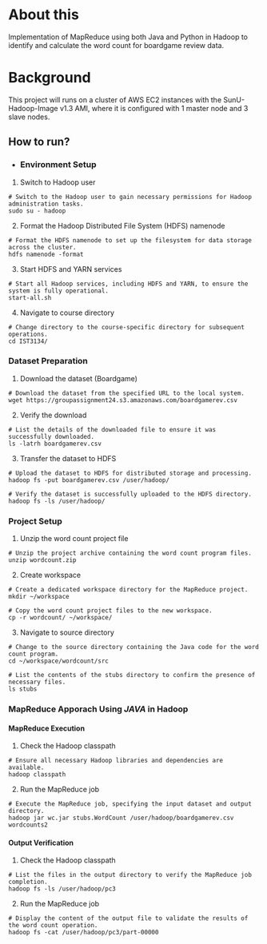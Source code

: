 # About this
Implementation of MapReduce using both Java and Python in Hadoop to identify and calculate the word count for boardgame review data.

# Background
This project will runs on a cluster of AWS EC2 instances with the SunU-Hadoop-Image v1.3 AMI, where it is configured with 1 master node and 3 slave nodes.

## How to run?


- ### Environment Setup

 1. Switch to Hadoop user
```
# Switch to the Hadoop user to gain necessary permissions for Hadoop administration tasks.
sudo su - hadoop
```

 2. Format the Hadoop Distributed File System (HDFS) namenode
```
# Format the HDFS namenode to set up the filesystem for data storage across the cluster.
hdfs namenode -format
```

 3. Start HDFS and YARN services
```
# Start all Hadoop services, including HDFS and YARN, to ensure the system is fully operational.
start-all.sh
```

4. Navigate to course directory
```
# Change directory to the course-specific directory for subsequent operations.
cd IST3134/
```

### Dataset Preparation

1. Download the dataset (Boardgame)
```
# Download the dataset from the specified URL to the local system.
wget https://groupassignment24.s3.amazonaws.com/boardgamerev.csv
```

2. Verify the download
```
# List the details of the downloaded file to ensure it was successfully downloaded.
ls -latrh boardgamerev.csv
```

3. Transfer the dataset to HDFS
```
# Upload the dataset to HDFS for distributed storage and processing.
hadoop fs -put boardgamerev.csv /user/hadoop/

# Verify the dataset is successfully uploaded to the HDFS directory.
hadoop fs -ls /user/hadoop/
```

### Project Setup
1. Unzip the word count project file
```
# Unzip the project archive containing the word count program files.
unzip wordcount.zip
```

2. Create workspace
```
# Create a dedicated workspace directory for the MapReduce project.
mkdir ~/workspace

# Copy the word count project files to the new workspace.
cp -r wordcount/ ~/workspace/
```

3. Navigate to source directory
```
# Change to the source directory containing the Java code for the word count program.
cd ~/workspace/wordcount/src

# List the contents of the stubs directory to confirm the presence of necessary files.
ls stubs
```
### MapReduce Apporach Using *JAVA* in Hadoop

#### MapReduce Execution
1. Check the Hadoop classpath
```
# Ensure all necessary Hadoop libraries and dependencies are available.
hadoop classpath
```

2. Run the MapReduce job
```
# Execute the MapReduce job, specifying the input dataset and output directory.
hadoop jar wc.jar stubs.WordCount /user/hadoop/boardgamerev.csv wordcounts2
```

#### Output Verification
1. Check the Hadoop classpath
```
# List the files in the output directory to verify the MapReduce job completion.
hadoop fs -ls /user/hadoop/pc3
```

2. Run the MapReduce job
```
# Display the content of the output file to validate the results of the word count operation.
hadoop fs -cat /user/hadoop/pc3/part-00000
```
